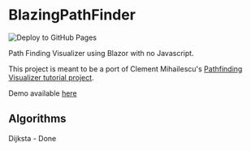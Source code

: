 # BlazingPathFinder

![Deploy to GitHub Pages](https://github.com/Brownyman/BlazingPathFinder/workflows/Deploy%20to%20GitHub%20Pages/badge.svg)

Path Finding Visualizer using Blazor with no Javascript.

This project is meant to be a port of Clement Mihailescu's [Pathfinding Visualizer tutorial project](https://github.com/clementmihailescu/Pathfinding-Visualizer-Tutorial).

Demo available [here](https://brownyman.github.io/BlazingPathFinder/)

## Algorithms

Dijksta - Done





